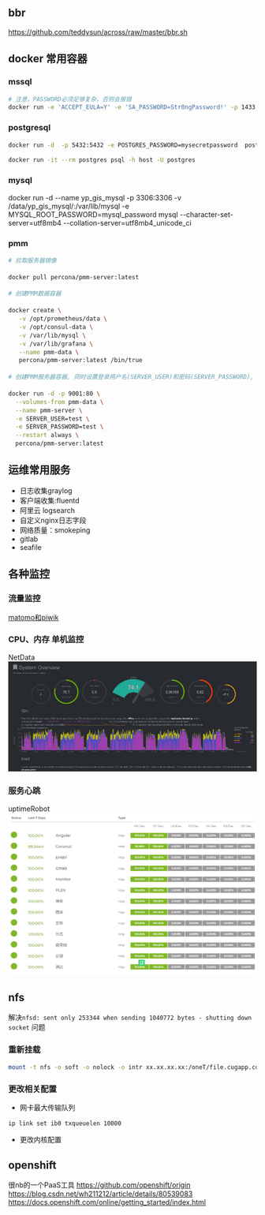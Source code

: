 ## bbr
 https://github.com/teddysun/across/raw/master/bbr.sh
## docker 常用容器
### mssql
```sh
# 注意，PASSWORD必须足够复杂，否则会报错
docker run -e 'ACCEPT_EULA=Y' -e 'SA_PASSWORD=Str0ngPassword!' -p 1433:1433 -d microsoft/mssql-server-linux
```
### postgresql
```sh
docker run -d  -p 5432:5432 -e POSTGRES_PASSWORD=mysecretpassword  postgres 
```



```sh
docker run -it --rm postgres psql -h host -U postgres
```

### mysql
docker run -d --name yp_gis_mysql -p 3306:3306 -v /data/yp_gis_mysql/:/var/lib/mysql -e MYSQL_ROOT_PASSWORD=mysql_password mysql --character-set-server=utf8mb4 --collation-server=utf8mb4_unicode_ci
### pmm

```bash
# 拉取服务器镜像

docker pull percona/pmm-server:latest

# 创建PMM数据容器

docker create \
   -v /opt/prometheus/data \
   -v /opt/consul-data \
   -v /var/lib/mysql \
   -v /var/lib/grafana \
   --name pmm-data \
   percona/pmm-server:latest /bin/true

# 创建PMM服务器容器, 同时设置登录用户名(SERVER_USER)和密码(SERVER_PASSWORD), 根据需要进行修改. 默认使用80端口, 如果需要可以更改.

docker run -d -p 9001:80 \
  --volumes-from pmm-data \
  --name pmm-server \
  -e SERVER_USER=test \
  -e SERVER_PASSWORD=test \
  --restart always \
  percona/pmm-server:latest
```

## 运维常用服务
* 日志收集graylog
* 客户端收集:fluentd
* 阿里云 logsearch
* 自定义nginx日志字段
* 网络质量：smokeping
* gitlab
* seafile
## 各种监控
### 流量监控
[matomo和piwik](https://www.bboysoul.com/2018/03/12/matomo%E7%9A%84%E5%AE%89%E8%A3%85%E4%BD%BF%E7%94%A8%E5%92%8C%E4%BD%93%E9%AA%8C/)

### CPU、内存 单机监控
NetData
![NetData](2019-01-16-22-16-34.png)
### 服务心跳
uptimeRobot
![uptimeRobot](2019-01-16-22-17-26.png)

## nfs
解决`nfsd: sent only 253344 when sending 1040772 bytes - shutting down socket` 问题
### 重新挂载
```sh
mount -t nfs -o soft -o nolock -o intr xx.xx.xx.xx:/oneT/file.cugapp.com.seafile-data /nfs/seafile-data-nfs/
```
### 更改相关配置
- 网卡最大传输队列
```sh
ip link set ib0 txqueuelen 10000
```
- 更改内核配置


## openshift
很nb的一个PaaS工具
https://github.com/openshift/origin
https://blog.csdn.net/wh211212/article/details/80539083
https://docs.openshift.com/online/getting_started/index.html